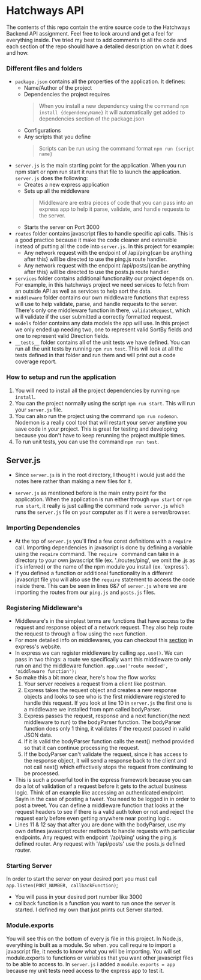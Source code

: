 # Hatchways API

The contents of this repo contain the entire source code to the Hatchways Backend API assignment. Feel free to look around and get a feel for everything inside. I've tried my best to add comments to all the code and each section of the repo should have a detailed description on what it does and how.

### Different files and folders
- `package.json` contains all the properties of the application. It defines:
	-  Name/Author of the project
	- Dependencies the project requires
		> When you install a new dependency using the command `npm install {dependencyName}` it will automatically get added to dependencies section of the package.json
	- Configurations
	- Any scripts that you define 
		> Scripts can be run using the command format `npm run {script name}`
- `server.js` is the main starting point for the application. When you run npm start or npm run start it runs that file to launch the application. `server.js` does the following:
	- Creates a new express application
	- Sets up all the middleware
		>Middleware are extra pieces of code that you can pass into an express app to help it parse, validate, and handle requests to the server. 
	- Starts the server on Port 3000
- `routes` folder contains javascript files to handle specific api calls. This is a good practice because it  make the code cleaner and extensible instead of putting all the code into `server.js`. In this project for example:
	- Any network request with the endpoint of /api/ping{can be anything after this} will be directed to use the ping.js route handler.
	- Any network request with the endpoint /api/posts/{can be anything after this} will be directed to use the posts.js route handler.
- `services` folder contains additional functionality our project depends on. For example, in this hatchways project we need services to fetch from an outside API as well as services to help sort the data.
- `middleware` folder contains our own middleware functions that express will use to help validate, parse, and handle requests to the server. There's only one middleware function in there, `validateRequest`, which will validate if the user submitted a correctly formatted request. 
- `models` folder contains any data models the app will use. In this project we only ended up needing two, one to represent valid SortBy fields and one to represent valid Direction fields. 
- `__tests__` folder contains all of the unit tests we have defined. You can run all the unit tests by running `npm run test`. This will look at all the tests defined in that folder and run them and will print out a code coverage report.
### How to setup and run the application
1. You will need to install all the project dependencies by running `npm install`.
2. You can the project normally using the script `npm run start`. This will run your `server.js` file.
3. You can also run the project using the command `npm run nodemon`. Nodemon is a really cool tool that will restart your server anytime you save code in your project. This is great for testing and developing because you don't have to keep rerunning the project multiple times.
4. To run unit tests, you can use the command `npm run test`.

## Server.js
- Since `server.js` is in the root directory, I thought i would just add the notes here rather than making a new files for it. 

- `server.js` as mentioned before is the main entry point for the application. When the application is run either through `npm start` or `npm run start`, it really is just calling the command `node server.js` which runs the `server.js` file on your computer as if it were a server/browser.

### Importing Dependencies
- At the top of `server.js` you'll find a few const definitions with a  `require` call. Importing dependencies in javascript is done by defining a variable using the `require` command. The `require ` command can take in a directory to your own javascript file (ex. './routes/ping', we omit the .js as it's inferred) or the name of the npm module you install (ex. 'express').
- If you defined a function or additional functionality in a different javascript file you will also use the `require` statement to access the code inside there. This can be seen in lines 6&7 of `server.js` where we are importing the routes from our `ping.js` and `posts.js` files. 
### Registering Middleware's
- Middleware's in the simplest terms are functions that have access to the request and response object of a network request. They also help route the request to through a flow using the `next` function.
- For more detailed info on middlewares, you can checkout this [section](https://expressjs.com/en/guide/using-middleware.html#middleware.application) in express's website. 
- In express we can register middleware by calling `app.use()`. We can pass in two things: a route we specifically want this middleware to only run on and the middleware function. `app.use('route needed', 'middleware function');`
- So make this a bit more clear, here's how the flow works:
	1.  Your server receives a request from a client like postman.
	2.  Express takes the request object and creates a new response objects and looks to see who is the first middleware registered to handle this request. If you look at line 10 in `server.js` the first one is a middleware we installed from npm called bodyParser.
	3.  Express passes the request, response and a next function(the next middleware to run) to the bodyParser function. The bodyParser function does only 1 thing, it validates if the request passed in valid JSON data. 
	4. If it is valid the bodyParser function calls the next() method provided so that it can continue processing the request.
	5.  If the bodyParser can't validate the request, since it has access to the response object, it will send a response back to the client and not call next() which effectively stops the request from continuing to be processed. 
- This is such a powerful tool in the express framework because you can do a lot of validation of a request before it gets to the actual business logic. Think of an example like accessing an authenticated endpoint. Sayin in the case of posting a tweet. You need to be logged in in order to post a tweet. You can define a middleware function that looks at the request headers to see if there is a valid auth token or not and reject the request early before even getting anywhere near posting logic.
- Lines 11 & 12 say that after you are done with the bodyParser, use my own defines javascript router methods to handle requests with particular endpoints. Any request with endpoint '/api/ping' using the ping.js defined router. Any request with '/api/posts' use the posts.js defined router.
### Starting Server
In order to start the server on your desired port you must call `app.listen(PORT_NUMBER, callbackFunction)`;
- You will pass in your desired port number like 3000
- callback function is a function you want to run once the server is started. I defined my own that just prints out Server started.
### Module.exports
You will see this on the bottom of every js file in this project. In Node.js, everything is built as a module. So when. you call require to import a javascript file, it needs to know what you will be importing. You will set module.exports to functions or variables that you want other javascript files to be able to access to. In `server.js` i added a `module.exports = app` because my unit tests need access to the express app to test it.